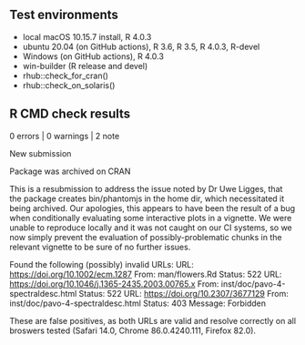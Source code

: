 ## Test environments
* local macOS 10.15.7 install, R 4.0.3
* ubuntu 20.04 (on GitHub actions), R 3.6, R 3.5, R 4.0.3, R-devel
* Windows (on GitHub actions), R 4.0.3
* win-builder (R release and devel)
* rhub::check_for_cran()   
* rhub::check_on_solaris()  

## R CMD check results

0 errors | 0 warnings | 2 note

  New submission
  
  Package was archived on CRAN
  
This is a resubmission to address the issue noted by Dr Uwe Ligges, that the package creates bin/phantomjs in the home dir, which necessitated it being archived. Our apologies, this appears to have been the result of a bug when conditionally evaluating some interactive plots in a vignette. We were unable to reproduce locally and it was not caught on our CI systems, so we now simply prevent the evaluation of possibly-problematic chunks in the relevant vignette to be sure of no further issues.

Found the following (possibly) invalid URLs:
  URL: https://doi.org/10.1002/ecm.1287
    From: man/flowers.Rd
    Status: 522
  URL: https://doi.org/10.1046/j.1365-2435.2003.00765.x
    From: inst/doc/pavo-4-spectraldesc.html
    Status: 522
  URL: https://doi.org/10.2307/3677129
    From: inst/doc/pavo-4-spectraldesc.html
    Status: 403
    Message: Forbidden

These are false positives, as both URLs are valid and resolve correctly on all broswers tested (Safari 14.0, Chrome 86.0.4240.111, Firefox 82.0).




